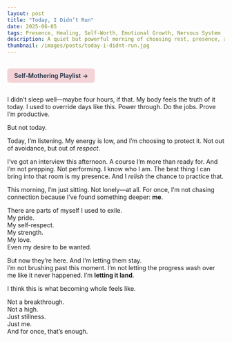 ```yaml
---
layout: post
title: "Today, I Didn’t Run"
date: 2025-06-05
tags: Presence, Healing, Self-Worth, Emotional Growth, Nervous System
description: A quiet but powerful morning of choosing rest, presence, and wholeness over old patterns.
thumbnail: /images/posts/today-i-didnt-run.jpg
---
```


<a href="https://music.youtube.com/playlist?list=PLuO5E1rh5RqIzePJeOjdXo62gwnYJ748_&si=NvtF0mzI9Sx2IoPu&shuffle=1" 
   target="_blank" 
   class="back-button"
   style="display:inline-block; margin: 1rem auto; background-color: #F4D3D8; color: #1A2D41; padding: 0.5rem 1rem; border-radius: 6px; font-weight: 600; text-decoration: none;">
  Self‑Mothering Playlist →
</a>

I didn’t sleep well—maybe four hours, if that. My body feels the truth of it today. I used to override days like this. Power through. Do the jobs. Prove I’m productive.

But not today.

Today, I’m listening. My energy is low, and I’m choosing to protect it. Not out of avoidance, but out of *respect*.

I’ve got an interview this afternoon. A course I’m more than ready for. And I’m not prepping. Not performing. I know who I am. The best thing I can bring into that room is my presence. And I *relish* the chance to practice that.

This morning, I’m just sitting. Not lonely—at all. For once, I’m not chasing connection because I’ve found something deeper: **me**.

There are parts of myself I used to exile.  
My pride.  
My self-respect.  
My strength.  
My love.  
Even my desire to be wanted.

But now they’re here. And I’m letting them stay.  
I’m not brushing past this moment. I’m not letting the progress wash over me like it never happened. I’m **letting it land**.

I think this is what becoming whole feels like.

Not a breakthrough.  
Not a high.  
Just stillness.  
Just me.  
And for once, that’s enough.